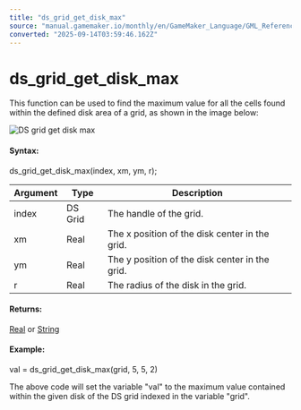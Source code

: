```yaml
---
title: "ds_grid_get_disk_max"
source: "manual.gamemaker.io/monthly/en/GameMaker_Language/GML_Reference/Data_Structures/DS_Grids/ds_grid_get_disk_max.htm"
converted: "2025-09-14T03:59:46.162Z"
---
```


# ds\_grid\_get\_disk\_max

This function can be used to find the maximum value for all the cells found within the defined disk area of a grid, as shown in the image below:

![DS grid get disk max](../../../../assets/Images/Scripting_Reference/GML/Reference/Data_Structures/ds_grid_get_disk_max.png)

#### Syntax:

ds\_grid\_get\_disk\_max(index, xm, ym, r);

| Argument | Type | Description |
| --- | --- | --- |
| index | DS Grid | The handle of the grid. |
| xm | Real | The x position of the disk center in the grid. |
| ym | Real | The y position of the disk center in the grid. |
| r | Real | The radius of the disk in the grid. |

#### Returns:

[Real](../../../../../../../GameMaker_Language/GML_Overview/Data_Types.md) or [String](../../../../../../../GameMaker_Language/GML_Overview/Data_Types.md)

#### Example:

val = ds\_grid\_get\_disk\_max(grid, 5, 5, 2)

The above code will set the variable "val" to the maximum value contained within the given disk of the DS grid indexed in the variable "grid".
